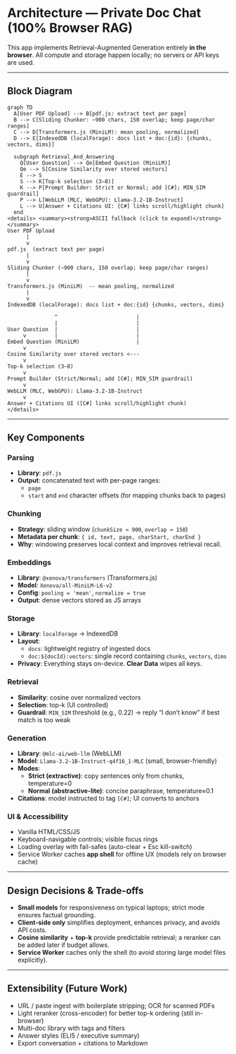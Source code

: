 # Architecture — Private Doc Chat (100% Browser RAG)

This app implements Retrieval-Augmented Generation entirely **in the browser**. All compute and storage happen locally; no servers or API keys are used.

---

## Block Diagram
```mermaid
graph TD
  A[User PDF Upload] --> B[pdf.js: extract text per page]
  B --> C[Sliding Chunker: ~900 chars, 150 overlap; keep page/char ranges]
  C --> D[Transformers.js (MiniLM): mean pooling, normalized]
  D --> E[IndexedDB (localForage): docs list + doc:{id}: {chunks, vectors, dims}]

  subgraph Retrieval_And_Answering
    Q[User Question] --> Qe[Embed Question (MiniLM)]
    Qe --> S[Cosine Similarity over stored vectors]
    E --> S
    S --> K[Top-k selection (3–8)]
    K --> P[Prompt Builder: Strict or Normal; add [C#]; MIN_SIM guardrail]
    P --> L[WebLLM (MLC, WebGPU): Llama-3.2-1B-Instruct]
    L --> U[Answer + Citations UI: [C#] links scroll/highlight chunk]
  end
<details> <summary><strong>ASCII fallback (click to expand)</strong></summary>
User PDF Upload
      |
      v
pdf.js  (extract text per page)
      |
      v
Sliding Chunker (~900 chars, 150 overlap; keep page/char ranges)
      |
      v
Transformers.js (MiniLM)  -- mean pooling, normalized
      |
      v
IndexedDB (localForage): docs list + doc:{id} {chunks, vectors, dims}

               ^                         |
               |                         |
User Question  |                         |
     v         |                         |
Embed Question (MiniLM)                  |
     v                                   
Cosine Similarity over stored vectors <--- 
     v
Top-k selection (3–8)
     v
Prompt Builder (Strict/Normal; add [C#]; MIN_SIM guardrail)
     v
WebLLM (MLC, WebGPU): Llama-3.2-1B-Instruct
     v
Answer + Citations UI ([C#] links scroll/highlight chunk)
</details>
```

---

## Key Components

### Parsing
- **Library**: `pdf.js`
- **Output**: concatenated text with per-page ranges:
  - `page`
  - `start` and `end` character offsets (for mapping chunks back to pages)

### Chunking
- **Strategy**: sliding window (`chunkSize ≈ 900`, `overlap ≈ 150`)
- **Metadata per chunk**: `{ id, text, page, charStart, charEnd }`
- **Why**: windowing preserves local context and improves retrieval recall.

### Embeddings
- **Library**: `@xenova/transformers` (Transformers.js)
- **Model**: `Xenova/all-MiniLM-L6-v2`
- **Config**: `pooling = 'mean'`, `normalize = true`
- **Output**: dense vectors stored as JS arrays

### Storage
- **Library**: `localForage` → IndexedDB
- **Layout**:
  - `docs`: lightweight registry of ingested docs
  - `doc:${docId}:vectors`: single record containing `chunks`, `vectors`, `dims`
- **Privacy**: Everything stays on-device. **Clear Data** wipes all keys.

### Retrieval
- **Similarity**: cosine over normalized vectors
- **Selection**: top-k (UI controlled)
- **Guardrail**: `MIN_SIM` threshold (e.g., 0.22) → reply “I don’t know” if best match is too weak

### Generation
- **Library**: `@mlc-ai/web-llm` (WebLLM)
- **Model**: `Llama-3.2-1B-Instruct-q4f16_1-MLC` (small, browser-friendly)
- **Modes**:
  - **Strict (extractive)**: copy sentences only from chunks, temperature=0
  - **Normal (abstractive-lite)**: concise paraphrase, temperature≈0.1
- **Citations**: model instructed to tag `[C#]`; UI converts to anchors

### UI & Accessibility
- Vanilla HTML/CSS/JS
- Keyboard-navigable controls; visible focus rings
- Loading overlay with fail-safes (auto-clear + Esc kill-switch)
- Service Worker caches **app shell** for offline UX (models rely on browser cache)

---

## Design Decisions & Trade-offs

- **Small models** for responsiveness on typical laptops; strict mode ensures factual grounding.
- **Client-side only** simplifies deployment, enhances privacy, and avoids API costs.
- **Cosine similarity** + **top-k** provide predictable retrieval; a reranker can be added later if budget allows.
- **Service Worker** caches only the shell (to avoid storing large model files explicitly).

---

## Extensibility (Future Work)

- URL / paste ingest with boilerplate stripping; OCR for scanned PDFs
- Light reranker (cross-encoder) for better top-k ordering (still in-browser)
- Multi-doc library with tags and filters
- Answer styles (ELI5 / executive summary)
- Export conversation + citations to Markdown




